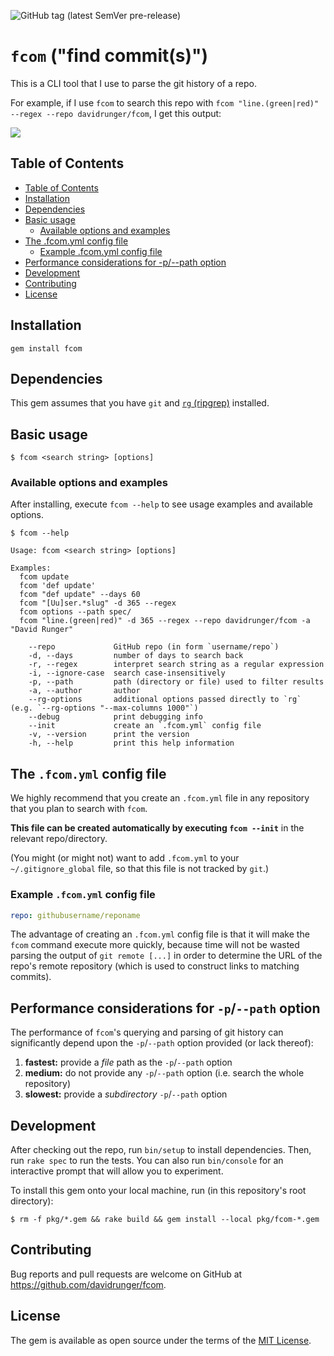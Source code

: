 ![GitHub tag (latest SemVer pre-release)](https://img.shields.io/github/v/tag/davidrunger/fcom?include_prereleases)

# `fcom` ("find commit(s)")

This is a CLI tool that I use to parse the git history of a repo.

For example, if I use `fcom` to search this repo with `fcom "line.(green|red)" --regex --repo
davidrunger/fcom`, I get this output:

![](https://s3.amazonaws.com/screens.davidrunger.com/2019-12-28-20-50-09-oect2(1).png)

## Table of Contents

<!--ts-->
   * [Table of Contents](#table-of-contents)
   * [Installation](#installation)
   * [Dependencies](#dependencies)
   * [Basic usage](#basic-usage)
      * [Available options and examples](#available-options-and-examples)
   * [The .fcom.yml config file](#the-fcomyml-config-file)
      * [Example .fcom.yml config file](#example-fcomyml-config-file)
   * [Performance considerations for -p/--path option](#performance-considerations-for--p--path-option)
   * [Development](#development)
   * [Contributing](#contributing)
   * [License](#license)

<!-- Created by https://github.com/ekalinin/github-markdown-toc -->
<!-- Added by: david, at: Fri Feb 14 02:37:37 AM CST 2025 -->

<!--te-->

## Installation

```
gem install fcom
```

## Dependencies

This gem assumes that you have `git` and [`rg` (ripgrep)][ripgrep] installed.

[ripgrep]: https://github.com/BurntSushi/ripgrep

## Basic usage

```
$ fcom <search string> [options]
```

### Available options and examples

After installing, execute `fcom --help` to see usage examples and available options.

```
$ fcom --help

Usage: fcom <search string> [options]

Examples:
  fcom update
  fcom 'def update'
  fcom "def update" --days 60
  fcom "[Uu]ser.*slug" -d 365 --regex
  fcom options --path spec/
  fcom "line.(green|red)" -d 365 --regex --repo davidrunger/fcom -a "David Runger"

    --repo             GitHub repo (in form `username/repo`)
    -d, --days         number of days to search back
    -r, --regex        interpret search string as a regular expression
    -i, --ignore-case  search case-insensitively
    -p, --path         path (directory or file) used to filter results
    -a, --author       author
    --rg-options       additional options passed directly to `rg` (e.g. `--rg-options "--max-columns 1000"`)
    --debug            print debugging info
    --init             create an `.fcom.yml` config file
    -v, --version      print the version
    -h, --help         print this help information
```

## The `.fcom.yml` config file
We highly recommend that you create an `.fcom.yml` file in any repository that you plan to search
with `fcom`.

**This file can be created automatically by executing `fcom --init`** in the relevant
repo/directory.

(You might (or might not) want to add `.fcom.yml` to your `~/.gitignore_global` file, so that this
file is not tracked by `git`.)

### Example `.fcom.yml` config file

```yaml
repo: githubusername/reponame
```

The advantage of creating an `.fcom.yml` config file is that it will make the `fcom` command execute
more quickly, because time will not be wasted parsing the output of `git remote [...]` in order to
determine the URL of the repo's remote repository (which is used to construct links to matching
commits).

## Performance considerations for `-p`/`--path` option

The performance of `fcom`'s querying and parsing of git history can significantly depend upon the `-p`/`--path` option provided (or lack thereof):

1. **fastest:** provide a _file_ path as the `-p`/`--path` option
2. **medium:** do not provide any `-p`/`--path` option (i.e. search the whole repository)
3. **slowest:** provide a _subdirectory_ `-p`/`--path` option

## Development

After checking out the repo, run `bin/setup` to install dependencies. Then, run `rake spec` to run
the tests. You can also run `bin/console` for an interactive prompt that will allow you to
experiment.

To install this gem onto your local machine, run (in this repository's root directory):

```
$ rm -f pkg/*.gem && rake build && gem install --local pkg/fcom-*.gem
```

## Contributing

Bug reports and pull requests are welcome on GitHub at https://github.com/davidrunger/fcom.

## License

The gem is available as open source under the terms of the [MIT License](https://opensource.org/licenses/MIT).
